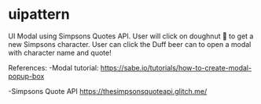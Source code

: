 # uipattern

UI Modal using Simpsons Quotes API. User will click on doughnut 🍩 to get a new Simpsons character. User can click the Duff beer can to open a modal with character name and quote!

References:
-Modal tutorial:
https://sabe.io/tutorials/how-to-create-modal-popup-box

-Simpsons Quote API
https://thesimpsonsquoteapi.glitch.me/
